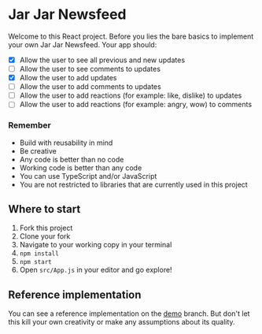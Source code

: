 # Jar Jar Newsfeed
Welcome to this React project. Before you lies the bare basics to implement your own Jar Jar Newsfeed. Your app should:

 - [x] Allow the user to see all previous and new updates
 - [ ] Allow the user to see comments to updates
 - [x] Allow the user to add updates
 - [ ] Allow the user to add comments to updates
 - [ ] Allow the user to add reactions (for example: like, dislike) to updates
 - [ ] Allow the user to add reactions (for example: angry, wow) to comments

 ### Remember
 - Build with reusability in mind
 - Be creative
 - Any code is better than no code
 - Working code is better than any code
 - You can use TypeScript and/or JavaScript
 - You are not restricted to libraries that are currently used in this project

 ## Where to start
 1. Fork this project
 2. Clone your fork
 3. Navigate to your working copy in your terminal
 4. `npm install`
 5. `npm start`
 6. Open `src/App.js` in your editor and go explore!

## Reference implementation
You can see a reference implementation on the [demo](https://github.com/uvdata/jarjar-newsfeed/tree/demo) branch. But
don't let this kill your own creativity or make any assumptions about its quality.

